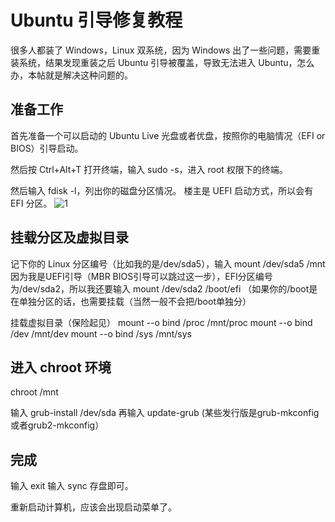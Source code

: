 # Ubuntu 引导修复教程
很多人都装了 Windows，Linux 双系统，因为 Windows 出了一些问题，需要重装系统，结果发现重装之后 Ubuntu 引导被覆盖，导致无法进入 Ubuntu，怎么办，本帖就是解决这种问题的。

## 准备工作
首先准备一个可以启动的 Ubuntu Live 光盘或者优盘，按照你的电脑情况（EFI or BIOS）引导启动。

然后按 Ctrl+Alt+T 打开终端，输入 sudo -s，进入 root 权限下的终端。

然后输入 fdisk -l，列出你的磁盘分区情况。
楼主是 UEFI 启动方式，所以会有 EFI 分区。
![1](https://raw.githubusercontent.com/UbuntuBar/userguide/master/image/系统引导修复教程/1.jpg)

## 挂载分区及虚拟目录

记下你的 Linux 分区编号（比如我的是/dev/sda5），输入 mount /dev/sda5 /mnt
因为我是UEFI引导（MBR BIOS引导可以跳过这一步），EFI分区编号为/dev/sda2，所以我还要输入 mount /dev/sda2 /boot/efi
（如果你的/boot是在单独分区的话，也需要挂载（当然一般不会把/boot单独分）

挂载虚拟目录（保险起见）
mount --o bind /proc /mnt/proc
mount --o bind /dev /mnt/dev
mount --o bind /sys /mnt/sys

## 进入 chroot 环境
chroot /mnt

输入 grub-install /dev/sda
再输入 update-grub (某些发行版是grub-mkconfig或者grub2-mkconfig）

## 完成
输入 exit
输入 sync 存盘即可。

重新启动计算机，应该会出现启动菜单了。